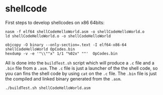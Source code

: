 # shellcode

First steps to develop shellcodes on x86 64bits:
```
nasm -f elf64 shellCodeHelloWorld.asm -o shellCodeHelloWorld.o
ld shellCodeHelloWorld.o -o shellCodeHelloWorld

objcopy -O binary --only-section=.text -I elf64-x86-64 shellCodeHelloWorld OpCodes.bin
hexdump -v -e '"\\""x" 1/1 "%02x" ""'  OpCodes.bin
```

All is done into the `buildTest.sh` script which will produce a `.c` file and a `.bin` file from a `.asm`.
The `.c` file is just a launcher of the the shell code, so you can fins the shell code by using `cat` on the `.c` file.
The `.bin` file is just the compiled and linked binary generated from the `.asm`.
```
./buildTest.sh shellCodeHelloWorld.asm
```

